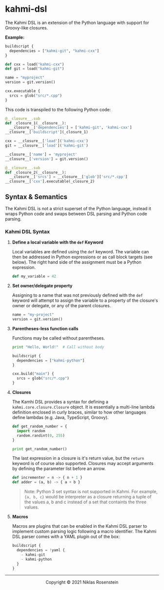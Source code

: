 # kahmi-dsl

The Kahmi DSL is an extension of the Python language with support for Groovy-like closures.

__Example:__

```python
buildscript {
  dependencies = ["kahmi-git", "kahmi-cxx"]
}

def cxx = load("kahmi-cxx")
def git = load("kahmi-git")

name = "myproject"
version = git.version()

cxx.executable {
  srcs = glob("src/*.cpp")
}
```

This code is transpiled to the following Python code:

```python
@__closure__.sub
def _closure_1(__closure__):
  __closure__['dependencies'] = ['kahmi-git', 'kahmi-cxx']
__closure__['buildscript'](_closure_1)

cxx = __closure__['load']('kahmi-cxx')
git = __closure__['load']('kahmi-git')

__closure__['name'] = 'myproject'
__closure__['version'] = git.version()

@__closure__.sub
def _closure_2(__closure__):
  __closure__['srcs'] = __closure__['glob']['src/*.cpp']
__closure__['cxx'].executable(_closure_2)
```

## Syntax & Semantics

The Kahmi DSL is not a strict superset of the Python language, instead it wraps Python code and
swaps between DSL parsing and Python code parsing.

### Kahmi DSL Syntax

1. **Define a local variable with the `def` Keyword**

    Local variables are defined using the `def` keyword. The variable can then be addressed in
    Python expressions or as call block targets (see below). The right hand side of the assignment
    must be a Python expression.

    ```python
    def my_variable = 42
    ```

2. **Set owner/delegate property**

    Assigning to a name that was not previously defined with the `def` keyword will attempt to
    assign the variable to a property of the closure's owner or delegate, or any of the parent
    closures.

    ```python
    name = "my-project"
    version = git.version()
    ```

3. **Parentheses-less function calls**

    Functions may be called without parentheses.

    ```python
    print "Hello, World!"  # Call without body

    buildscript {
      dependencies = ["kahmi-python"]
    }

    cxx.build("main") {
      srcs = glob("src/*.cpp")
    }
    ```

4. **Closures**

    The Kamhi DSL provides a syntax for defining a `kahmi.core.closure.Closure` object. It is
    essentially a multi-line lambda definition enclosed in curly braces, similar to how other
    languages define lambdas (e.g. Java, TypeScript, Groovy).

    ```python
    def get_random_number = {
      import random
      random.randint(0, 255)
    }

    print get_random_number()
    ```

    The last expression in a closure is it's return value, but the `return` keyword is of course
    also supported. Closures may accept arguments by defining the parameter list before an arrow.

    ```python
    def incrementer = n -> { n + 1 }
    def adder = (a, b) -> { a + b }
    ```

    > Note: Python 3 set syntax is not supported in Kahmi. For example, `{a, b, c}` would be
    > interpreter as a closure returning a tuple of the values a, b and c instead of a set that
    > containts the three values.

5. **Macros**

    Macros are plugins that can be enabled in the Kahmi DSL parser to implement custom parsing
    logic following a macro identifier. The Kahmi DSL parser comes with a YAML plugin out of the
    box:

    ```python
    buildscript {
      dependencies = !yaml {
        - kahmi-git
        - kahmi-python
      }
    }

---

<p align="center">Copyright &copy; 2021 Niklas Rosenstein</p>
